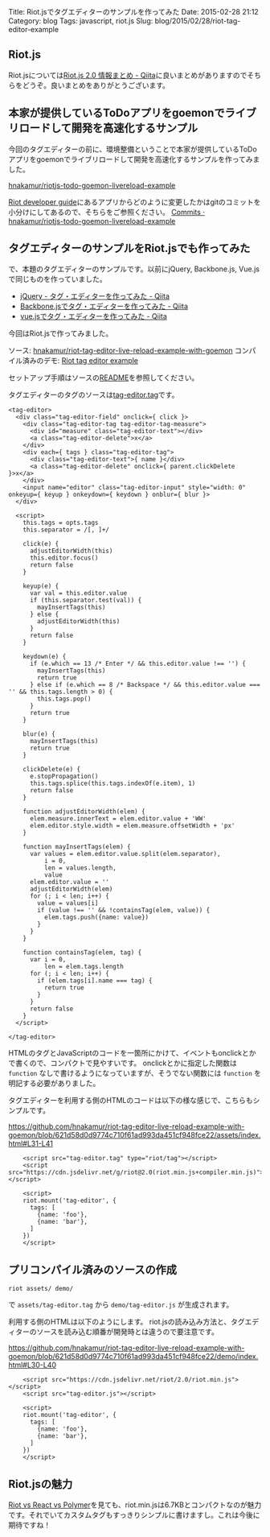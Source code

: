 Title: Riot.jsでタグエディターのサンプルを作ってみた
Date: 2015-02-28 21:12
Category: blog
Tags: javascript, riot.js
Slug: blog/2015/02/28/riot-tag-editor-example


## Riot.js

Riot.jsについては[Riot.js 2.0 情報まとめ - Qiita](http://qiita.com/cognitom/items/54ae38c9a50dbbe28367)に良いまとめがありますのでそちらをどうぞ。良いまとめをありがとうございます。

## 本家が提供しているToDoアプリをgoemonでライブリロードして開発を高速化するサンプル

今回のタグエディターの前に、環境整備ということで本家が提供しているToDoアプリをgoemonでライブリロードして開発を高速化するサンプルを作ってみました。

[hnakamur/riotjs-todo-goemon-livereload-example](https://github.com/hnakamur/riotjs-todo-goemon-livereload-example)

[Riot developer guide](https://muut.com/riotjs/guide/)にあるアプリからどのように変更したかはgitのコミットを小分けにしてあるので、そちらをご参照ください。
[Commits · hnakamur/riotjs-todo-goemon-livereload-example](https://github.com/hnakamur/riotjs-todo-goemon-livereload-example/commits/master)

## タグエディターのサンプルをRiot.jsでも作ってみた

で、本題のタグエディターのサンプルです。以前にjQuery, Backbone.js, Vue.jsで同じものを作っていました。

* [jQuery - タグ・エディターを作ってみた - Qiita](http://qiita.com/hnakamur/items/ac5f04930d0c08f141e5)
* [Backbone.jsでタグ・エディターを作ってみた - Qiita](http://qiita.com/hnakamur/items/bfdade12bc5db21fa771)
* [vue.jsでタグ・エディターを作ってみた - Qiita](http://qiita.com/hnakamur/items/a73ff28621e06193a228)

今回はRiot.jsで作ってみました。

ソース: [hnakamur/riot-tag-editor-live-reload-example-with-goemon](https://github.com/hnakamur/riot-tag-editor-live-reload-example-with-goemon)
コンパイル済みのデモ: [Riot tag editor example](https://hnakamur.github.io/riot-tag-editor-live-reload-example-with-goemon/demo/)

セットアップ手順はソースの[README](https://github.com/hnakamur/riot-tag-editor-live-reload-example-with-goemon/blob/master/README.md)を参照してください。

タグエディターのタグのソースは[tag-editor.tag](https://github.com/hnakamur/riot-tag-editor-live-reload-example-with-goemon/blob/master/assets/tag-editor.tag)です。

```
<tag-editor>
  <div class="tag-editor-field" onclick={ click }>
    <div class="tag-editor-tag tag-editor-tag-measure">
      <div id="measure" class="tag-editor-text"></div>
      <a class="tag-editor-delete">x</a>
    </div>
    <div each={ tags } class="tag-editor-tag">
      <div class="tag-editor-text">{ name }</div>
      <a class="tag-editor-delete" onclick={ parent.clickDelete }>x</a>
    </div>
    <input name="editor" class="tag-editor-input" style="width: 0" onkeyup={ keyup } onkeydown={ keydown } onblur={ blur }>
  </div>

  <script>
    this.tags = opts.tags
    this.separator = /[, ]+/

    click(e) {
      adjustEditorWidth(this)
      this.editor.focus()
      return false
    }

    keyup(e) {
      var val = this.editor.value
      if (this.separator.test(val)) {
        mayInsertTags(this)
      } else {
        adjustEditorWidth(this)
      }
      return false
    }

    keydown(e) {
      if (e.which == 13 /* Enter */ && this.editor.value !== '') {
        mayInsertTags(this)
        return true
      } else if (e.which == 8 /* Backspace */ && this.editor.value === '' && this.tags.length > 0) {
        this.tags.pop()
      }
      return true
    }

    blur(e) {
      mayInsertTags(this)
      return true
    }

    clickDelete(e) {
      e.stopPropagation()
      this.tags.splice(this.tags.indexOf(e.item), 1)
      return false
    }

    function adjustEditorWidth(elem) {
      elem.measure.innerText = elem.editor.value + 'WW'
      elem.editor.style.width = elem.measure.offsetWidth + 'px'
    }

    function mayInsertTags(elem) {
      var values = elem.editor.value.split(elem.separator),
          i = 0,
          len = values.length,
          value
      elem.editor.value = ''
      adjustEditorWidth(elem)
      for (; i < len; i++) {
        value = values[i]
        if (value !== '' && !containsTag(elem, value)) {
          elem.tags.push({name: value})
        }
      }
    }

    function containsTag(elem, tag) {
      var i = 0, 
          len = elem.tags.length
      for (; i < len; i++) {
        if (elem.tags[i].name === tag) {
          return true
        }
      }
      return false
    }
  </script>

</tag-editor>
```

HTMLのタグとJavaScriptのコードを一箇所にかけて、イベントもonclickとかで書くので、コンパクトで見やすいです。
onclickとかに指定した関数は `function` なしで書けるようになっていますが、そうでない関数には `function` を明記する必要がありました。

タグエディターを利用する側のHTMLのコードは以下の様な感じで、こちらもシンプルです。

https://github.com/hnakamur/riot-tag-editor-live-reload-example-with-goemon/blob/621d58d0d9774c710f61ad993da451cf948fce22/assets/index.html#L31-L41

```
    <script src="tag-editor.tag" type="riot/tag"></script>
    <script src="https://cdn.jsdelivr.net/g/riot@2.0(riot.min.js+compiler.min.js)"></script>

    <script>
    riot.mount('tag-editor', {
      tags: [
        {name: 'foo'},
        {name: 'bar'},
      ]
    })
    </script>
```

## プリコンパイル済みのソースの作成

```
riot assets/ demo/
```

で `assets/tag-editor.tag` から `demo/tag-editor.js` が生成されます。

利用する側のHTMLは以下のようにします。 riot.jsの読み込み方法と、タグエディターのソースを読み込む順番が開発時とは違うので要注意です。

https://github.com/hnakamur/riot-tag-editor-live-reload-example-with-goemon/blob/621d58d0d9774c710f61ad993da451cf948fce22/demo/index.html#L30-L40

```
    <script src="https://cdn.jsdelivr.net/riot/2.0/riot.min.js"></script>
    <script src="tag-editor.js"></script>

    <script>
    riot.mount('tag-editor', {
      tags: [
        {name: 'foo'},
        {name: 'bar'},
      ]
    })
    </script>
```

## Riot.jsの魅力

[Riot vs React vs Polymer](https://muut.com/riotjs/compare.html)を見ても、riot.min.jsは6.7KBとコンパクトなのが魅力です。それでいてカスタムタグもすっきりシンプルに書けますし。これは今後に期待ですね！
